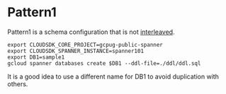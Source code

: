 # Pattern1

Pattern1 is a schema configuration that is not [interleaved](https://cloud.google.com/spanner/docs/schema-and-data-model?hl=en#parent-child).

```Create a DB for Pattern1
export CLOUDSDK_CORE_PROJECT=gcpug-public-spanner
export CLOUDSDK_SPANNER_INSTANCE=spanner101
export DB1=sample1
gcloud spanner databases create $DB1 --ddl-file=./ddl/ddl.sql
````

It is a good idea to use a different name for DB1 to avoid duplication with others.